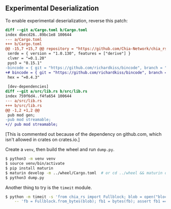 Experimental Deserialization
----------------------------

To enable experimental deserialization, reverse this patch:

```diff
diff --git a/Cargo.toml b/Cargo.toml
index dbecd26..89bc1e8 100644
--- a/Cargo.toml
+++ b/Cargo.toml
@@ -15,7 +15,7 @@ repository = "https://github.com/Chia-Network/chia_rs/"
 serde = { version = "1.0.130", features = ["derive"] }
 clvmr = "=0.1.20"
 pyo3 = "0.15.1"
-bincode = { git = "https://github.com/richardkiss/bincode", branch = "chia" }
+# bincode = { git = "https://github.com/richardkiss/bincode", branch = "chia" }
 hex = "=0.4.3"
 
 [dev-dependencies]
diff --git a/src/lib.rs b/src/lib.rs
index 759f6d4..f4fa654 100644
--- a/src/lib.rs
+++ b/src/lib.rs
@@ -1,2 +1,2 @@
 pub mod gen;
-pub mod streamable;
+// pub mod streamable;
```

[This is commented out because of the dependency on github.com, which isn't allowed in crates on crates.io.]


Create a `venv`, then build the wheel and run `dump.py`.

```bash
$ python3 -m venv venv
$ source venv/bin/activate
$ pip install maturin
$ maturin develop -m ../wheel/Cargo.toml  # or cd ../wheel && maturin develop
$ python3 dump.py
```

Another thing to try is the `timeit` module.

```bash
$ python -m timeit -s 'from chia_rs import Fullblock; blob = open("block-1519806.bin", "rb").read()' \
    -- 'fb = Fullblock.from_bytes(blob); fb1 = bytes(fb); assert fb1 == blob'
```
